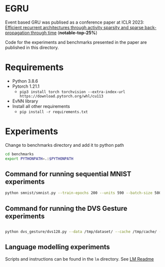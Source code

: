# EGRU
Event based GRU was publised as a conference paper at ICLR 2023: [Efficient recurrent architectures through activity sparsity and sparse back-propagation through time](https://openreview.net/pdf?id=lJdOlWg8td) (**notable-top-25%**)

Code for the experiments and benchmarks presented in the paper are published in this directory.

# Requirements

- Python 3.8.6
- Pytorch 1.21.1
    - `pip3 install torch torchvision --extra-index-url https://download.pytorch.org/whl/cu113`
- EvNN library
- Install all other requirements
    - `pip install -r requirements.txt`

# Experiments 

Change to benchmarks directory and add it to python path
```bash
cd benchmarks
export PYTHONPATH=.:$PYTHONPATH
```

## Command for running sequential MNIST experiments

```bash
python smnist/smnist.py --train-epochs 200 --units 590 --batch-size 500 --rnn-type egru --use-output-trace --use-grad-clipping --grad-clip-norm 0.25  --cuda
```

## Command for running the DVS Gesture experiments

```bash

python dvs_gesture/dvs128.py --data /tmp/dataset/ --cache /tmp/cache/ --logdir ./logs/ --batch-size 40 --units 795 --unit-size 1 --num-layers 1 --frame-size 128 --run-title egrud795_rerun --train-epochs 500 --frame-time 25 --rnn-type egru --learning-rate 0.0009975 --lr-gamma 0.8747 --lr-decay-epochs 56 --event-agg-method mean --use-cnn --use-all-timesteps --dropout 0.6321 --dropconnect 0.08134 --zoneout 0.2319 --pseudo-derivative-width 1.7 --threshold-mean -0.2465 --activity-regularization --activity-regularization-constant 0.01 --augment-data
```

## Language modelling experiments

Scripts and instructions can be found in the `lm` directory. See [LM Readme](lm/README.md)
